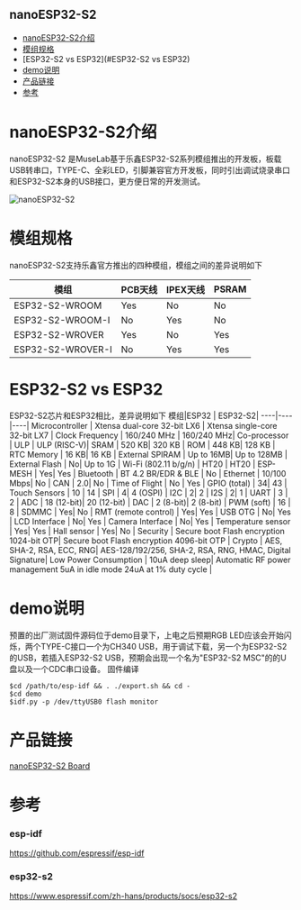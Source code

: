 nanoESP32-S2
-----------
* [nanoESP32-S2介绍](#nanoESP32-S2介绍) 
* [模组规格](#模组规格)
* [ESP32-S2 vs ESP32](#ESP32-S2 vs ESP32)
* [demo说明](#demo说明)
* [产品链接](#产品链接)
* [参考](#参考)


# nanoESP32-S2介绍
nanoESP32-S2 是MuseLab基于乐鑫ESP32-S2系列模组推出的开发板，板载USB转串口，TYPE-C、全彩LED，引脚兼容官方开发板，同时引出调试烧录串口和ESP32-S2本身的USB接口，更方便日常的开发测试。

![nanoESP32-S2](https://github.com/wuxx/nanoesp32-s2/blob/master/doc/nanoESP32-S2.jpg)
# 模组规格 
nanoESP32-S2支持乐鑫官方推出的四种模组，模组之间的差异说明如下

模组|PCB天线 | IPEX天线|PSRAM|
----|----|----|-----|
ESP32-S2-WROOM | Yes | No |No|
ESP32-S2-WROOM-I | No  | Yes|No|
ESP32-S2-WROVER | Yes   | No|Yes|
ESP32-S2-WROVER-I | No  | Yes | Yes|

# ESP32-S2 vs ESP32
ESP32-S2芯片和ESP32相比，差异说明如下
模组|ESP32 | ESP32-S2|
----|----|----|
Microcontroller | Xtensa dual-core 32-bit LX6 | Xtensa single-core 32-bit LX7 |
Clock Frequency | 160/240 MHz | 160/240 MHz|
Co-processor | ULP   |  ULP (RISC-V)|
SRAM | 520 KB| 320 KB |
ROM | 448 KB| 128 KB |
RTC Memory | 16 KB| 16 KB |
External SPIRAM | Up to 16MB| Up to 128MB |
External Flash | No| Up to 1G |
Wi-Fi (802.11 b/g/n) | HT20 | HT20 |
ESP-MESH | Yes| Yes |
Bluetooth | BT 4.2 BR/EDR & BLE |  No |
Ethernet | 10/100 Mbps| No |
CAN | 2.0| No |
Time of Flight |  No | Yes |
GPIO (total) | 34| 43 |
Touch Sensors | 10 | 14 |
SPI | 4| 4 (OSPI) |
I2C | 2| 2 |
I2S | 2| 1 |
UART | 3 | 2 |
ADC | 18 (12-bit)| 20 (12-bit) |
DAC | 2 (8-bit)| 2 (8-bit) |
PWM (soft) | 16 | 8 |
SDMMC | Yes| No |
RMT (remote control) | Yes| Yes |
USB OTG | No| Yes |
LCD Interface | No| Yes |
Camera Interface | No| Yes |
Temperature sensor | Yes| Yes |
Hall sensor | Yes| No |
Security | Secure boot Flash encryption 1024-bit OTP| Secure boot Flash encryption 4096-bit OTP |
Crypto | AES, SHA-2, RSA, ECC, RNG| AES-128/192/256, SHA-2, RSA, RNG, HMAC, Digital Signature|
Low Power Consumption | 10uA deep sleep| Automatic RF power management 5uA in idle mode 24uA at 1% duty cycle |


# demo说明
预置的出厂测试固件源码位于demo目录下，上电之后预期RGB LED应该会开始闪烁，两个TYPE-C接口一个为CH340 USB，用于调试下载，另一个为ESP32-S2的USB，若插入ESP32-S2 USB，预期会出现一个名为"ESP32-S2 MSC"的的U盘以及一个CDC串口设备。
固件编译
```
$cd /path/to/esp-idf && . ./export.sh && cd -
$cd demo
$idf.py -p /dev/ttyUSB0 flash monitor
```
# 产品链接
[nanoESP32-S2 Board](https://item.taobao.com/item.htm?id=620291976381)

# 参考
### esp-idf
https://github.com/espressif/esp-idf
### esp32-s2
https://www.espressif.com/zh-hans/products/socs/esp32-s2